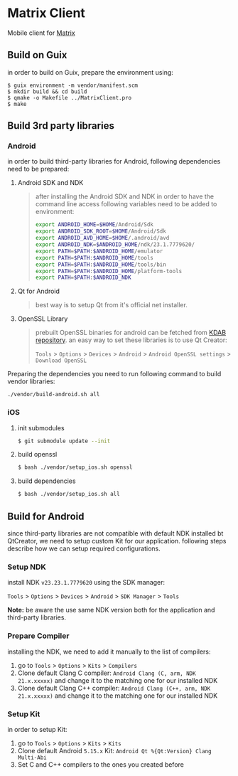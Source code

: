 # Matrix Client

Mobile client for [Matrix](https://matrix.org)

## Build on Guix

in order to build on Guix, prepare the environment using:

```shell
$ guix environment -m vendor/manifest.scm
$ mkdir build && cd build
$ qmake -o Makefile ../MatrixClient.pro
$ make
```

## Build 3rd party libraries

### Android

in order to build third-party libraries for Android, following dependencies need to be prepared:

1. Android SDK and NDK
    > after installing the Android SDK and NDK in order to have the command line access following variables need to be added to environment: 
    > ```bash
    > export ANDROID_HOME=$HOME/Android/Sdk
    > export ANDROID_SDK_ROOT=$HOME/Android/Sdk
    > export ANDROID_AVD_HOME=$HOME/.android/avd
    > export ANDROID_NDK=$ANDROID_HOME/ndk/23.1.7779620/
    > export PATH=$PATH:$ANDROID_HOME/emulator
    > export PATH=$PATH:$ANDROID_HOME/tools
    > export PATH=$PATH:$ANDROID_HOME/tools/bin
    > export PATH=$PATH:$ANDROID_HOME/platform-tools
    > export PATH=$PATH:$ANDROID_NDK
    > ```
2. Qt for Android
    > best way is to setup Qt from it's official net installer.

2. OpenSSL Library
    > prebuilt OpenSSL binaries for android can be fetched from [KDAB repository](https://github.com/KDAB/android_openssl). an easy way to set these libraries is to use Qt Creator:
    > 
    > `Tools` > `Options` > `Devices` > `Android` > `Android OpenSSL settings` > `Download OpenSSL`

Preparing the dependencies you need to run following command to build vendor libraries:
```shell
./vendor/build-android.sh all
```


### iOS

1. init submodules
    ```bash
    $ git submodule update --init
    ```

2. build openssl 
    ```bash
    $ bash ./vendor/setup_ios.sh openssl
    ```

3. build dependencies
    ```bash
    $ bash ./vendor/setup_ios.sh all
    ```

## Build for Android
since third-party libraries are not compatible with default NDK installed bt QtCreator, we need to setup custom Kit for our application. following steps describe how we can setup required configurations.

### Setup NDK 
install NDK `v23.23.1.7779620` using the SDK manager:

`Tools` > `Options` > `Devices` > `Android` > `SDK Manager` > `Tools`

**Note:** be aware the use same NDK version both for the application and third-party libraries.

### Prepare Compiler
installing the NDK, we need to add it manually to the list of compilers:

1. go to `Tools` > `Options` > `Kits` > `Compilers`
2. Clone default Clang C compiler: `Android Clang (C, arm, NDK 21.x.xxxxx)` and change it to the matching one for our installed NDK
3. Clone default Clang C++ compiler: `Android Clang (C++, arm, NDK 21.x.xxxxx)` and change it to the matching one for our installed NDK

### Setup Kit
in order to setup Kit:

1. go to `Tools` > `Options` > `Kits` > `Kits`
2. Clone default Android `5.15.x` Kit: `Android Qt %{Qt:Version} Clang Multi-Abi`
3. Set C and C++ compilers to the ones you created before
